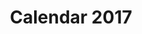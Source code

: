 ---
title: Calendar 2017
description: Character Designing, Illustration
categories:
- ILLUSTRATION & ART
layout: portfolio_detail
background-class: portBgImg
background-image: "/assets/img/portfolio/calender/calender_thumbnail.png"
porject_title: Calendar 2017
porject_subtitle: Character Designing, Illustration
porject_apple_imglink: ""
porject_android_imglink: ""
project_detail: One of the first Little Brahma product which captures our creative prowess. The Calendar features unique style illustrations featuring the famous trimurthis in all their glory. It also states facts about Brahma - Our Lord Creator, one for each month of the year. The last leaf of the calender showcases all the Little Brahmas (artists) who created this brillant piece of art.
whatWeDoList:
- Character Designing
- Illustration
- 
img: "/assets/img/portfolio/calender/2.png"
imgContent:  Calendar for 2017

variation_img1: "/assets/img/portfolio/calender/8.png"
variation_img2: "/assets/img/portfolio/calender/7.png"
variation_img3: "/assets/img/portfolio/calender/9.png"
---